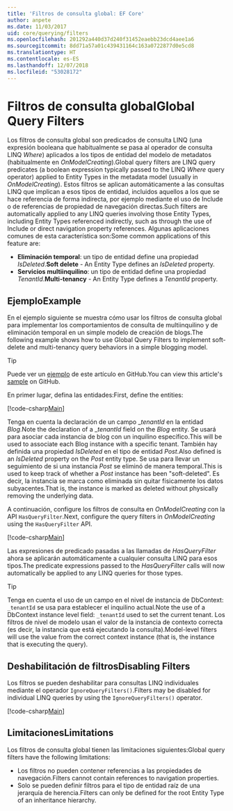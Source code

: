 ```yaml
---
title: 'Filtros de consulta global: EF Core'
author: anpete
ms.date: 11/03/2017
uid: core/querying/filters
ms.openlocfilehash: 201292a440d37d240f31452eaebb23dcd4aee1a6
ms.sourcegitcommit: 8dd71a57a01c439431164c163a0722877d0e5cd8
ms.translationtype: HT
ms.contentlocale: es-ES
ms.lasthandoff: 12/07/2018
ms.locfileid: "53028172"
---
```

# <a name="global-query-filters"></a><span data-ttu-id="e4065-102">Filtros de consulta global</span><span class="sxs-lookup"><span data-stu-id="e4065-102">Global Query Filters</span></span>

<span data-ttu-id="e4065-103">Los filtros de consulta global son predicados de consulta LINQ (una expresión booleana que habitualmente se pasa al operador de consulta LINQ *Where*) aplicados a los tipos de entidad del modelo de metadatos (habitualmente en *OnModelCreating*).</span><span class="sxs-lookup"><span data-stu-id="e4065-103">Global query filters are LINQ query predicates (a boolean expression typically passed to the LINQ *Where* query operator) applied to Entity Types in the metadata model (usually in *OnModelCreating*).</span></span> <span data-ttu-id="e4065-104">Estos filtros se aplican automáticamente a las consultas LINQ que implican a esos tipos de entidad, incluidos aquellos a los que se hace referencia de forma indirecta, por ejemplo mediante el uso de Include o de referencias de propiedad de navegación directas.</span><span class="sxs-lookup"><span data-stu-id="e4065-104">Such filters are automatically applied to any LINQ queries involving those Entity Types, including Entity Types referenced indirectly, such as through the use of Include or direct navigation property references.</span></span> <span data-ttu-id="e4065-105">Algunas aplicaciones comunes de esta característica son:</span><span class="sxs-lookup"><span data-stu-id="e4065-105">Some common applications of this feature are:</span></span>

* <span data-ttu-id="e4065-106">**Eliminación temporal**: un tipo de entidad define una propiedad *IsDeleted*.</span><span class="sxs-lookup"><span data-stu-id="e4065-106">**Soft delete** - An Entity Type defines an *IsDeleted* property.</span></span>
* <span data-ttu-id="e4065-107">**Servicios multiinquilino**: un tipo de entidad define una propiedad *TenantId*.</span><span class="sxs-lookup"><span data-stu-id="e4065-107">**Multi-tenancy** - An Entity Type defines a *TenantId* property.</span></span>

## <a name="example"></a><span data-ttu-id="e4065-108">Ejemplo</span><span class="sxs-lookup"><span data-stu-id="e4065-108">Example</span></span>

<span data-ttu-id="e4065-109">En el ejemplo siguiente se muestra cómo usar los filtros de consulta global para implementar los comportamientos de consulta de multiinquilino y de eliminación temporal en un simple modelo de creación de blogs.</span><span class="sxs-lookup"><span data-stu-id="e4065-109">The following example shows how to use Global Query Filters to implement soft-delete and multi-tenancy query behaviors in a simple blogging model.</span></span>

> [!TIP]
> <span data-ttu-id="e4065-110">Puede ver un [ejemplo](https://github.com/aspnet/EntityFramework.Docs/tree/master/samples/core/QueryFilters) de este artículo en GitHub.</span><span class="sxs-lookup"><span data-stu-id="e4065-110">You can view this article's [sample](https://github.com/aspnet/EntityFramework.Docs/tree/master/samples/core/QueryFilters) on GitHub.</span></span>

<span data-ttu-id="e4065-111">En primer lugar, defina las entidades:</span><span class="sxs-lookup"><span data-stu-id="e4065-111">First, define the entities:</span></span>

[!code-csharp[Main](../../../samples/core/QueryFilters/Program.cs#Entities)]

<span data-ttu-id="e4065-112">Tenga en cuenta la declaración de un campo __tenantId_ en la entidad _Blog_.</span><span class="sxs-lookup"><span data-stu-id="e4065-112">Note the declaration of a __tenantId_ field on the _Blog_ entity.</span></span> <span data-ttu-id="e4065-113">Se usará para asociar cada instancia de blog con un inquilino específico.</span><span class="sxs-lookup"><span data-stu-id="e4065-113">This will be used to associate each Blog instance with a specific tenant.</span></span> <span data-ttu-id="e4065-114">También hay definida una propiedad _IsDeleted_ en el tipo de entidad _Post_.</span><span class="sxs-lookup"><span data-stu-id="e4065-114">Also defined is an _IsDeleted_ property on the _Post_ entity type.</span></span> <span data-ttu-id="e4065-115">Se usa para llevar un seguimiento de si una instancia _Post_ se eliminó de manera temporal.</span><span class="sxs-lookup"><span data-stu-id="e4065-115">This is used to keep track of whether a _Post_ instance has been "soft-deleted".</span></span> <span data-ttu-id="e4065-116">Es decir, la instancia se marca como eliminada sin quitar físicamente los datos subyacentes.</span><span class="sxs-lookup"><span data-stu-id="e4065-116">That is, the instance is marked as deleted without physically removing the underlying data.</span></span>

<span data-ttu-id="e4065-117">A continuación, configure los filtros de consulta en _OnModelCreating_ con la API ```HasQueryFilter```.</span><span class="sxs-lookup"><span data-stu-id="e4065-117">Next, configure the query filters in _OnModelCreating_ using the ```HasQueryFilter``` API.</span></span>

[!code-csharp[Main](../../../samples/core/QueryFilters/Program.cs#Configuration)]

<span data-ttu-id="e4065-118">Las expresiones de predicado pasadas a las llamadas de _HasQueryFilter_ ahora se aplicarán automáticamente a cualquier consulta LINQ para esos tipos.</span><span class="sxs-lookup"><span data-stu-id="e4065-118">The predicate expressions passed to the _HasQueryFilter_ calls will now automatically be applied to any LINQ queries for those types.</span></span>

> [!TIP]
> <span data-ttu-id="e4065-119">Tenga en cuenta el uso de un campo en el nivel de instancia de DbContext: ```_tenantId``` se usa para establecer el inquilino actual.</span><span class="sxs-lookup"><span data-stu-id="e4065-119">Note the use of a DbContext instance level field: ```_tenantId``` used to set the current tenant.</span></span> <span data-ttu-id="e4065-120">Los filtros de nivel de modelo usan el valor de la instancia de contexto correcta (es decir, la instancia que está ejecutando la consulta).</span><span class="sxs-lookup"><span data-stu-id="e4065-120">Model-level filters will use the value from the correct context instance (that is, the instance that is executing the query).</span></span>

## <a name="disabling-filters"></a><span data-ttu-id="e4065-121">Deshabilitación de filtros</span><span class="sxs-lookup"><span data-stu-id="e4065-121">Disabling Filters</span></span>

<span data-ttu-id="e4065-122">Los filtros se pueden deshabilitar para consultas LINQ individuales mediante el operador ```IgnoreQueryFilters()```.</span><span class="sxs-lookup"><span data-stu-id="e4065-122">Filters may be disabled for individual LINQ queries by using the ```IgnoreQueryFilters()``` operator.</span></span>

[!code-csharp[Main](../../../samples/core/QueryFilters/Program.cs#IgnoreFilters)]

## <a name="limitations"></a><span data-ttu-id="e4065-123">Limitaciones</span><span class="sxs-lookup"><span data-stu-id="e4065-123">Limitations</span></span>

<span data-ttu-id="e4065-124">Los filtros de consulta global tienen las limitaciones siguientes:</span><span class="sxs-lookup"><span data-stu-id="e4065-124">Global query filters have the following limitations:</span></span>

* <span data-ttu-id="e4065-125">Los filtros no pueden contener referencias a las propiedades de navegación.</span><span class="sxs-lookup"><span data-stu-id="e4065-125">Filters cannot contain references to navigation properties.</span></span>
* <span data-ttu-id="e4065-126">Solo se pueden definir filtros para el tipo de entidad raíz de una jerarquía de herencia.</span><span class="sxs-lookup"><span data-stu-id="e4065-126">Filters can only be defined for the root Entity Type of an inheritance hierarchy.</span></span>
